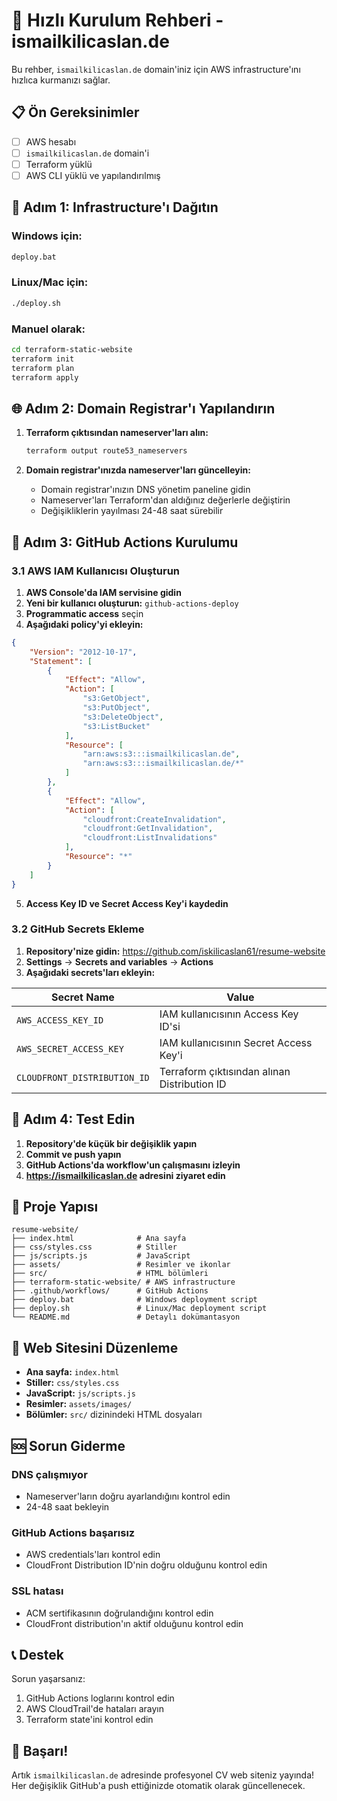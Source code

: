 # 🚀 Hızlı Kurulum Rehberi - ismailkilicaslan.de

Bu rehber, `ismailkilicaslan.de` domain'iniz için AWS infrastructure'ını hızlıca kurmanızı sağlar.

## 📋 Ön Gereksinimler

- [ ] AWS hesabı
- [ ] `ismailkilicaslan.de` domain'i
- [ ] Terraform yüklü
- [ ] AWS CLI yüklü ve yapılandırılmış

## 🔧 Adım 1: Infrastructure'ı Dağıtın

### Windows için:
```cmd
deploy.bat
```

### Linux/Mac için:
```bash
./deploy.sh
```

### Manuel olarak:
```bash
cd terraform-static-website
terraform init
terraform plan
terraform apply
```

## 🌐 Adım 2: Domain Registrar'ı Yapılandırın

1. **Terraform çıktısından nameserver'ları alın:**
   ```bash
   terraform output route53_nameservers
   ```

2. **Domain registrar'ınızda nameserver'ları güncelleyin:**
   - Domain registrar'ınızın DNS yönetim paneline gidin
   - Nameserver'ları Terraform'dan aldığınız değerlerle değiştirin
   - Değişikliklerin yayılması 24-48 saat sürebilir

## 🔐 Adım 3: GitHub Actions Kurulumu

### 3.1 AWS IAM Kullanıcısı Oluşturun

1. **AWS Console'da IAM servisine gidin**
2. **Yeni bir kullanıcı oluşturun:** `github-actions-deploy`
3. **Programmatic access** seçin
4. **Aşağıdaki policy'yi ekleyin:**

```json
{
    "Version": "2012-10-17",
    "Statement": [
        {
            "Effect": "Allow",
            "Action": [
                "s3:GetObject",
                "s3:PutObject",
                "s3:DeleteObject",
                "s3:ListBucket"
            ],
            "Resource": [
                "arn:aws:s3:::ismailkilicaslan.de",
                "arn:aws:s3:::ismailkilicaslan.de/*"
            ]
        },
        {
            "Effect": "Allow",
            "Action": [
                "cloudfront:CreateInvalidation",
                "cloudfront:GetInvalidation",
                "cloudfront:ListInvalidations"
            ],
            "Resource": "*"
        }
    ]
}
```

5. **Access Key ID ve Secret Access Key'i kaydedin**

### 3.2 GitHub Secrets Ekleme

1. **Repository'nize gidin:** https://github.com/iskilicaslan61/resume-website
2. **Settings** → **Secrets and variables** → **Actions**
3. **Aşağıdaki secrets'ları ekleyin:**

| Secret Name | Value |
|-------------|-------|
| `AWS_ACCESS_KEY_ID` | IAM kullanıcısının Access Key ID'si |
| `AWS_SECRET_ACCESS_KEY` | IAM kullanıcısının Secret Access Key'i |
| `CLOUDFRONT_DISTRIBUTION_ID` | Terraform çıktısından alınan Distribution ID |

## 🎯 Adım 4: Test Edin

1. **Repository'de küçük bir değişiklik yapın**
2. **Commit ve push yapın**
3. **GitHub Actions'da workflow'un çalışmasını izleyin**
4. **https://ismailkilicaslan.de adresini ziyaret edin**

## 📁 Proje Yapısı

```
resume-website/
├── index.html              # Ana sayfa
├── css/styles.css          # Stiller
├── js/scripts.js           # JavaScript
├── assets/                 # Resimler ve ikonlar
├── src/                    # HTML bölümleri
├── terraform-static-website/ # AWS infrastructure
├── .github/workflows/      # GitHub Actions
├── deploy.bat              # Windows deployment script
├── deploy.sh               # Linux/Mac deployment script
└── README.md               # Detaylı dokümantasyon
```

## 🔧 Web Sitesini Düzenleme

- **Ana sayfa:** `index.html`
- **Stiller:** `css/styles.css`
- **JavaScript:** `js/scripts.js`
- **Resimler:** `assets/images/`
- **Bölümler:** `src/` dizinindeki HTML dosyaları

## 🆘 Sorun Giderme

### DNS çalışmıyor
- Nameserver'ların doğru ayarlandığını kontrol edin
- 24-48 saat bekleyin

### GitHub Actions başarısız
- AWS credentials'ları kontrol edin
- CloudFront Distribution ID'nin doğru olduğunu kontrol edin

### SSL hatası
- ACM sertifikasının doğrulandığını kontrol edin
- CloudFront distribution'ın aktif olduğunu kontrol edin

## 📞 Destek

Sorun yaşarsanız:
1. GitHub Actions loglarını kontrol edin
2. AWS CloudTrail'de hataları arayın
3. Terraform state'ini kontrol edin

## 🎉 Başarı!

Artık `ismailkilicaslan.de` adresinde profesyonel CV web siteniz yayında! Her değişiklik GitHub'a push ettiğinizde otomatik olarak güncellenecek. 